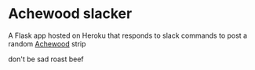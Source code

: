 Achewood slacker
========
 
A Flask app hosted on Heroku that responds to slack commands to post a random <a href="http://achewood.com/" target="_blank">Achewood</a> strip

don't be sad roast beef
